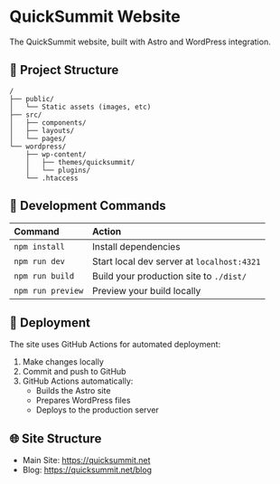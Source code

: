 # QuickSummit Website

The QuickSummit website, built with Astro and WordPress integration.

## 🚀 Project Structure

```
/
├── public/
│   └── Static assets (images, etc)
├── src/
│   ├── components/
│   ├── layouts/
│   └── pages/
└── wordpress/
    ├── wp-content/
    │   ├── themes/quicksummit/
    │   └── plugins/
    └── .htaccess
```

## 🧞 Development Commands

| Command           | Action                                       |
|:-----------------|:---------------------------------------------|
| `npm install`     | Install dependencies                        |
| `npm run dev`     | Start local dev server at `localhost:4321`  |
| `npm run build`   | Build your production site to `./dist/`     |
| `npm run preview` | Preview your build locally                  |

## 🔄 Deployment

The site uses GitHub Actions for automated deployment:
1. Make changes locally
2. Commit and push to GitHub
3. GitHub Actions automatically:
   - Builds the Astro site
   - Prepares WordPress files
   - Deploys to the production server

## 🌐 Site Structure

- Main Site: https://quicksummit.net
- Blog: https://quicksummit.net/blog
